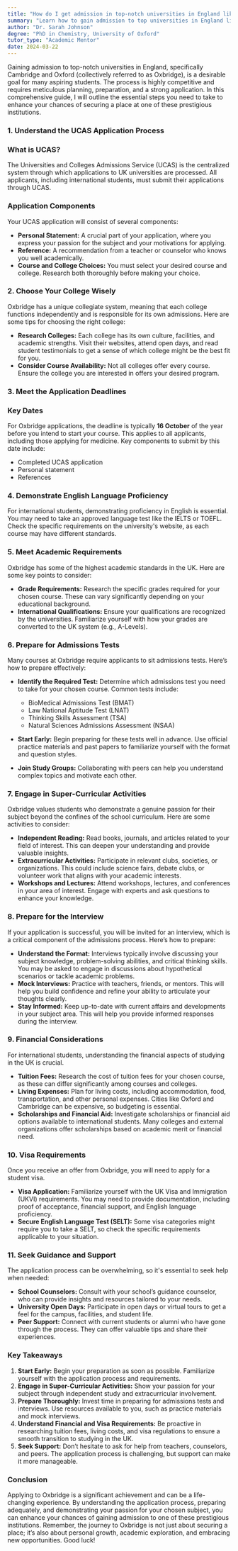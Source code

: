 ```yaml
---
title: "How do I get admission in top-notch universities in England like Cambridge and Oxford as an Undergraduate?"
summary: "Learn how to gain admission to top universities in England like Cambridge and Oxford with essential tips and guidance on the UCAS application process."
author: "Dr. Sarah Johnson"
degree: "PhD in Chemistry, University of Oxford"
tutor_type: "Academic Mentor"
date: 2024-03-22
---
```


Gaining admission to top-notch universities in England, specifically Cambridge and Oxford (collectively referred to as Oxbridge), is a desirable goal for many aspiring students. The process is highly competitive and requires meticulous planning, preparation, and a strong application. In this comprehensive guide, I will outline the essential steps you need to take to enhance your chances of securing a place at one of these prestigious institutions.

### 1. Understand the UCAS Application Process

### What is UCAS?
The Universities and Colleges Admissions Service (UCAS) is the centralized system through which applications to UK universities are processed. All applicants, including international students, must submit their applications through UCAS.

### Application Components
Your UCAS application will consist of several components:
- **Personal Statement:** A crucial part of your application, where you express your passion for the subject and your motivations for applying. 
- **Reference:** A recommendation from a teacher or counselor who knows you well academically.
- **Course and College Choices:** You must select your desired course and college. Research both thoroughly before making your choice.

### 2. Choose Your College Wisely

Oxbridge has a unique collegiate system, meaning that each college functions independently and is responsible for its own admissions. Here are some tips for choosing the right college:

- **Research Colleges:** Each college has its own culture, facilities, and academic strengths. Visit their websites, attend open days, and read student testimonials to get a sense of which college might be the best fit for you.
- **Consider Course Availability:** Not all colleges offer every course. Ensure the college you are interested in offers your desired program.

### 3. Meet the Application Deadlines

### Key Dates
For Oxbridge applications, the deadline is typically **16 October** of the year before you intend to start your course. This applies to all applicants, including those applying for medicine. Key components to submit by this date include:
- Completed UCAS application
- Personal statement
- References

### 4. Demonstrate English Language Proficiency

For international students, demonstrating proficiency in English is essential. You may need to take an approved language test like the IELTS or TOEFL. Check the specific requirements on the university's website, as each course may have different standards.

### 5. Meet Academic Requirements

Oxbridge has some of the highest academic standards in the UK. Here are some key points to consider:

- **Grade Requirements:** Research the specific grades required for your chosen course. These can vary significantly depending on your educational background.
- **International Qualifications:** Ensure your qualifications are recognized by the universities. Familiarize yourself with how your grades are converted to the UK system (e.g., A-Levels).

### 6. Prepare for Admissions Tests

Many courses at Oxbridge require applicants to sit admissions tests. Here’s how to prepare effectively:

- **Identify the Required Test:** Determine which admissions test you need to take for your chosen course. Common tests include:
  - BioMedical Admissions Test (BMAT)
  - Law National Aptitude Test (LNAT)
  - Thinking Skills Assessment (TSA)
  - Natural Sciences Admissions Assessment (NSAA)
  
- **Start Early:** Begin preparing for these tests well in advance. Use official practice materials and past papers to familiarize yourself with the format and question styles.
- **Join Study Groups:** Collaborating with peers can help you understand complex topics and motivate each other.

### 7. Engage in Super-Curricular Activities

Oxbridge values students who demonstrate a genuine passion for their subject beyond the confines of the school curriculum. Here are some activities to consider:

- **Independent Reading:** Read books, journals, and articles related to your field of interest. This can deepen your understanding and provide valuable insights.
- **Extracurricular Activities:** Participate in relevant clubs, societies, or organizations. This could include science fairs, debate clubs, or volunteer work that aligns with your academic interests.
- **Workshops and Lectures:** Attend workshops, lectures, and conferences in your area of interest. Engage with experts and ask questions to enhance your knowledge.

### 8. Prepare for the Interview

If your application is successful, you will be invited for an interview, which is a critical component of the admissions process. Here’s how to prepare:

- **Understand the Format:** Interviews typically involve discussing your subject knowledge, problem-solving abilities, and critical thinking skills. You may be asked to engage in discussions about hypothetical scenarios or tackle academic problems.
- **Mock Interviews:** Practice with teachers, friends, or mentors. This will help you build confidence and refine your ability to articulate your thoughts clearly.
- **Stay Informed:** Keep up-to-date with current affairs and developments in your subject area. This will help you provide informed responses during the interview.

### 9. Financial Considerations

For international students, understanding the financial aspects of studying in the UK is crucial.

- **Tuition Fees:** Research the cost of tuition fees for your chosen course, as these can differ significantly among courses and colleges.
- **Living Expenses:** Plan for living costs, including accommodation, food, transportation, and other personal expenses. Cities like Oxford and Cambridge can be expensive, so budgeting is essential.
- **Scholarships and Financial Aid:** Investigate scholarships or financial aid options available to international students. Many colleges and external organizations offer scholarships based on academic merit or financial need.

### 10. Visa Requirements

Once you receive an offer from Oxbridge, you will need to apply for a student visa.

- **Visa Application:** Familiarize yourself with the UK Visa and Immigration (UKVI) requirements. You may need to provide documentation, including proof of acceptance, financial support, and English language proficiency.
- **Secure English Language Test (SELT):** Some visa categories might require you to take a SELT, so check the specific requirements applicable to your situation.

### 11. Seek Guidance and Support

The application process can be overwhelming, so it's essential to seek help when needed:

- **School Counselors:** Consult with your school’s guidance counselor, who can provide insights and resources tailored to your needs.
- **University Open Days:** Participate in open days or virtual tours to get a feel for the campus, facilities, and student life.
- **Peer Support:** Connect with current students or alumni who have gone through the process. They can offer valuable tips and share their experiences.

### Key Takeaways

1. **Start Early:** Begin your preparation as soon as possible. Familiarize yourself with the application process and requirements.
2. **Engage in Super-Curricular Activities:** Show your passion for your subject through independent study and extracurricular involvement.
3. **Prepare Thoroughly:** Invest time in preparing for admissions tests and interviews. Use resources available to you, such as practice materials and mock interviews.
4. **Understand Financial and Visa Requirements:** Be proactive in researching tuition fees, living costs, and visa regulations to ensure a smooth transition to studying in the UK.
5. **Seek Support:** Don’t hesitate to ask for help from teachers, counselors, and peers. The application process is challenging, but support can make it more manageable.

### Conclusion

Applying to Oxbridge is a significant achievement and can be a life-changing experience. By understanding the application process, preparing adequately, and demonstrating your passion for your chosen subject, you can enhance your chances of gaining admission to one of these prestigious institutions. Remember, the journey to Oxbridge is not just about securing a place; it’s also about personal growth, academic exploration, and embracing new opportunities. Good luck!
    